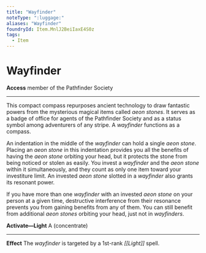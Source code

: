 ```yaml
---
title: "Wayfinder"
noteType: ":luggage:"
aliases: "Wayfinder"
foundryId: Item.MnlJ2BeiIaxE4S0z
tags:
  - Item
---
```


# Wayfinder

**Access** member of the Pathfinder Society

* * *

This compact compass repurposes ancient technology to draw fantastic powers from the mysterious magical items called _aeon stones_. It serves as a badge of office for agents of the Pathfinder Society and as a status symbol among adventurers of any stripe. A _wayfinder_ functions as a compass.

An indentation in the middle of the _wayfinder_ can hold a single _aeon stone_. Placing an _aeon stone_ in this indentation provides you all the benefits of having the _aeon stone_ orbiting your head, but it protects the stone from being noticed or stolen as easily. You invest a _wayfinder_ and the _aeon stone_ within it simultaneously, and they count as only one item toward your investiture limit. An invested _aeon stone_ slotted in a _wayfinder_ also grants its resonant power.

If you have more than one _wayfinder_ with an invested _aeon stone_ on your person at a given time, destructive interference from their resonance prevents you from gaining benefits from any of them. You can still benefit from additional _aeon stones_ orbiting your head, just not in _wayfinders_.

**Activate—Light** A (concentrate)

* * *

**Effect** The _wayfinder_ is targeted by a 1st-rank _[[Light]]_ spell.
